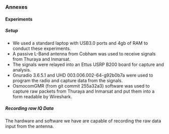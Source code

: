 ### Annexes

#### Experiments

##### Setup

 * We used a standard laptop with USB3.0 ports and 4gb of RAM to conduct these experiments. 
 * A passive L-Band antenna from Cobham was used to receive signals from Thuraya and Inmarsat. 
 * The signals were relayed into an Ettus USRP B200 board for capture and analysis. 
 * Gnuradio 3.6.5.1 and UHD 003.006.002-64-g92b0b7a were used to program the radio and capture data from the signals. 
 * OsmocomGMR (from git commit 255a32a3) software was used to capture raw packets from Thuraya and Inmarsat and put them into a form readable by Wireshark.

##### Recording raw IQ Data

The hardware and software we have are capable of recording the raw data input from the antenna. 